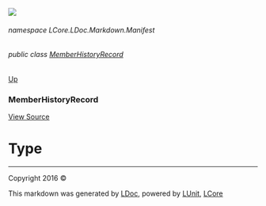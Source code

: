 ![](Content/LDoc-banner-small.png "")

###### namespace LCore.LDoc.Markdown.Manifest

###### public class [MemberHistoryRecord](docs/MemberHistoryRecord.md)
[Up](docs/MemberHistoryRecord.md)

### MemberHistoryRecord
[View Source](Markdown/Manifest/MemberHistoryRecord.cs)

# Type



---

Copyright 2016 &copy; [](../README.md) [](../TableOfContents.md)

This markdown was generated by [LDoc](https://github.com/CodeSingularity/LDoc), powered by [LUnit](https://github.com/CodeSingularity/LUnit), [LCore](https://github.com/CodeSingularity/LCore)
